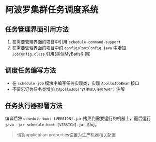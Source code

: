 # 阿波罗集群任务调度系统

## 任务管理界面引用方法

1. 在需要管理界面的项目中引用 `schedule-command-support`
2. 在需要管理界面的项目中的 `config/RootConfig.java` 中增加 `JobConfig.class` 引用(类似MyBatis引用)

## 调度任务编写方法

* 在 `schedule-job` 模块中编写任务实现类，实现 `ApolloJobBean` 接口
* 不要忘记为任务类增加 `@ApolloJob("这里输入任务名称")` 注解

## 任务执行器部署方法

编译后将 `schedule-boot-[VERSION].jar` 拷贝到需要运行的机器上，而后运行 `java -jar schedule-boot-[VERSION].jar` 即可。

> 请将application.properties设置为生产机器相关配置